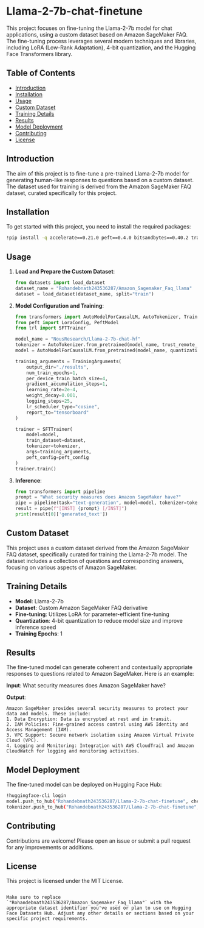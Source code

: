 # Llama-2-7b-chat-finetune

This project focuses on fine-tuning the Llama-2-7b model for chat applications, using a custom dataset based on Amazon SageMaker FAQ. The fine-tuning process leverages several modern techniques and libraries, including LoRA (Low-Rank Adaptation), 4-bit quantization, and the Hugging Face Transformers library.

## Table of Contents
- [Introduction](#introduction)
- [Installation](#installation)
- [Usage](#usage)
- [Custom Dataset](#custom-dataset)
- [Training Details](#training-details)
- [Results](#results)
- [Model Deployment](#model-deployment)
- [Contributing](#contributing)
- [License](#license)

## Introduction

The aim of this project is to fine-tune a pre-trained Llama-2-7b model for generating human-like responses to questions based on a custom dataset. The dataset used for training is derived from the Amazon SageMaker FAQ dataset, curated specifically for this project.

## Installation

To get started with this project, you need to install the required packages:

```bash
!pip install -q accelerate==0.21.0 peft==0.4.0 bitsandbytes==0.40.2 transformers==4.31.0 trl==0.4.7
```

## Usage

1. **Load and Prepare the Custom Dataset**:
    ```python
    from datasets import load_dataset
    dataset_name = "Rohandebnath243536287/Amazon_Sagemaker_Faq_llama"
    dataset = load_dataset(dataset_name, split="train")
    ```

2. **Model Configuration and Training**:
    ```python
    from transformers import AutoModelForCausalLM, AutoTokenizer, TrainingArguments
    from peft import LoraConfig, PeftModel
    from trl import SFTTrainer

    model_name = "NousResearch/Llama-2-7b-chat-hf"
    tokenizer = AutoTokenizer.from_pretrained(model_name, trust_remote_code=True)
    model = AutoModelForCausalLM.from_pretrained(model_name, quantization_config=bnb_config, device_map=device_map)

    training_arguments = TrainingArguments(
        output_dir="./results",
        num_train_epochs=1,
        per_device_train_batch_size=4,
        gradient_accumulation_steps=1,
        learning_rate=2e-4,
        weight_decay=0.001,
        logging_steps=25,
        lr_scheduler_type="cosine",
        report_to="tensorboard"
    )

    trainer = SFTTrainer(
        model=model,
        train_dataset=dataset,
        tokenizer=tokenizer,
        args=training_arguments,
        peft_config=peft_config
    )
    trainer.train()
    ```

3. **Inference**:
    ```python
    from transformers import pipeline
    prompt = "What security measures does Amazon SageMaker have?"
    pipe = pipeline(task="text-generation", model=model, tokenizer=tokenizer, max_length=200)
    result = pipe(f"[INST] {prompt} [/INST]")
    print(result[0]['generated_text'])
    ```

## Custom Dataset

This project uses a custom dataset derived from the Amazon SageMaker FAQ dataset, specifically curated for training the Llama-2-7b model. The dataset includes a collection of questions and corresponding answers, focusing on various aspects of Amazon SageMaker.

## Training Details

- **Model**: Llama-2-7b
- **Dataset**: Custom Amazon SageMaker FAQ derivative
- **Fine-tuning**: Utilizes LoRA for parameter-efficient fine-tuning
- **Quantization**: 4-bit quantization to reduce model size and improve inference speed
- **Training Epochs**: 1

## Results

The fine-tuned model can generate coherent and contextually appropriate responses to questions related to Amazon SageMaker. Here is an example:

**Input**: What security measures does Amazon SageMaker have?

**Output**:
```
Amazon SageMaker provides several security measures to protect your data and models. These include:
1. Data Encryption: Data is encrypted at rest and in transit.
2. IAM Policies: Fine-grained access control using AWS Identity and Access Management (IAM).
3. VPC Support: Secure network isolation using Amazon Virtual Private Cloud (VPC).
4. Logging and Monitoring: Integration with AWS CloudTrail and Amazon CloudWatch for logging and monitoring activities.
```

## Model Deployment

The fine-tuned model can be deployed on Hugging Face Hub:

```bash
!huggingface-cli login
model.push_to_hub("Rohandebnath243536287/Llama-2-7b-chat-finetune", check_pr=True)
tokenizer.push_to_hub("Rohandebnath243536287/Llama-2-7b-chat-finetune", check_pr=True)
```

## Contributing

Contributions are welcome! Please open an issue or submit a pull request for any improvements or additions.

## License

This project is licensed under the MIT License.
```

Make sure to replace `"Rohandebnath243536287/Amazon_Sagemaker_Faq_llama"` with the appropriate dataset identifier you've used or plan to use on Hugging Face Datasets Hub. Adjust any other details or sections based on your specific project requirements.
